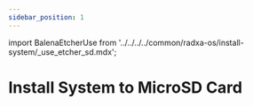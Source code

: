 ```yaml
---
sidebar_position: 1
---
```


import BalenaEtcherUse from '../../../../common/radxa-os/install-system/\_use_etcher_sd.mdx';

# Install System to MicroSD Card

<BalenaEtcherUse />
